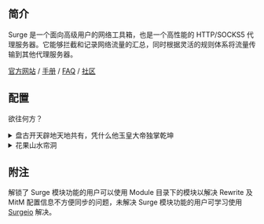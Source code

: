 ## 简介

Surge 是一个面向高级用户的网络工具箱，也是一个高性能的 HTTP/SOCKS5 代理服务器。它能够拦截和记录网络流量的汇总，同时根据灵活的规则体系将流量传输到其他代理服务器。

[官方网站](https://nssurge.com/) / [手册](http://manual.nssurge.com/) / [FAQ](https://nssurge.com/support) / [社区](https://community.nssurge.com/)

## 配置

欲往何方？

<details>
  <summary>盘古开天辟地天地共有，凭什么他玉皇大帝独掌乾坤</summary>
  Surge: https://cdn.jsdelivr.net/gh/DivineEngine/Profiles@master/Surge/Global.conf

  Surge 2(Lagecy Support): https://cdn.jsdelivr.net/gh/DivineEngine/Profiles@master/Surge/Global2.conf
</details>

<details>
  <summary>花果山水帘洞</summary>
  https://cdn.jsdelivr.net/gh/DivineEngine/Profiles@master/Surge/China.conf
</details>


## 附注

解锁了 Surge 模块功能的用户可以使用 Module 目录下的模块以解决 Rewrite 及 MitM 配置信息不方便同步的问题，未解决 Surge 模块功能的用户可学习使用 [Surgeio](https://github.com/geekdada/surgio) 解决。